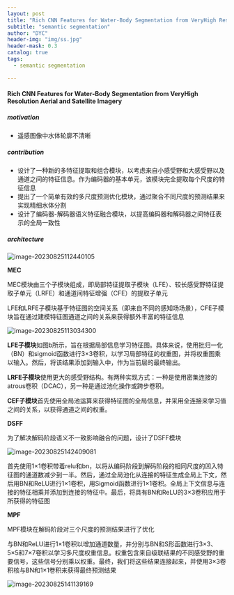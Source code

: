 ```yaml
---
layout: post
title: "Rich CNN Features for Water-Body Segmentation from VeryHigh Resolution Aerial and Satellite Imagery"
subtitle: "semantic segmentation"
author: "DYC"
header-img: "img/ss.jpg"
header-mask: 0.3
catalog: true
tags:
  - semantic segmentation

---
```


#### Rich CNN Features for Water-Body Segmentation from VeryHigh Resolution Aerial and Satellite Imagery

##### motivation

- 遥感图像中水体轮廓不清晰

##### contribution

- 设计了一种新的多特征提取和组合模块，以考虑来自小感受野和大感受野以及通道之间的特征信息。作为编码器的基本单元，该模块完全提取每个尺度的特征信息
- 提出了一个简单有效的多尺度预测优化模块，通过聚合不同尺度的预测结果来实现精细水体分割
- 设计了编码器-解码器语义特征融合模块，以提高编码器和解码器之间特征表示的全局一致性

##### architecture

![image-20230825112440105](https://cdn.jsdelivr.net/gh/ddyycc123/imageloader@main/image-20230825112440105.png)

**MEC**

MEC模块由三个子模块组成，即局部特征提取子模块（LFE）、较长感受野特征提取子单元（LRFE）和通道间特征增强（CFE）的提取子单元

LFE和LRFE子模块基于特征图的空间关系（即来自不同的感知场场景），CFE子模块旨在通过建模特征图通道之间的关系来获得额外丰富的特征信息

![image-20230825113034300](https://cdn.jsdelivr.net/gh/ddyycc123/imageloader@main/image-20230825113034300.png)

**LFE子模块**如图b所示，旨在根据局部信息学习特征图。具体来说，使用批归一化（BN）和sigmoid函数进行3×3卷积，以学习局部特征的权重图，并将权重图乘以输入。然后，将该结果添加到输入中，作为当前层的最终输出。

**LRFE子模块**使用更大的感受野结构。有两种实现方式：一种是使用密集连接的atrous卷积（DCAC），另一种是通过池化操作或跨步卷积。

**CEF子模块**首先使用全局池运算来获得特征图的全局信息，并采用全连接来学习值之间的关系，以获得通道之间的权重。

**DSFF**

为了解决解码阶段语义不一致影响融合的问题，设计了DSFF模块

![image-20230825142409081](https://cdn.jsdelivr.net/gh/ddyycc123/imageloader@main/image-20230825142409081.png)

首先使用1×1卷积带着relu和bn，以将从编码阶段到解码阶段的相同尺度的凹入特征图的通道数减少到一半。然后，通过全局池化从连接的特征生成全局上下文，然后用BN和ReLU进行1×1卷积，用Sigmoid函数进行1×1卷积。全局上下文信息与连接的特征相乘并添加到连接的特征中。最后，将具有BN和ReLU的3×3卷积应用于所获得的特征图

**MPF**

MPF模块在解码阶段对三个尺度的预测结果进行了优化

与BN和ReLU进行1×1卷积以增加通道数量，并分别与BN和S形函数进行3×3、5×5和7×7卷积以学习多尺度权重信息。权重包含来自级联结果的不同感受野的重要信号，这些信号分别乘以权重。最终，我们将这些结果连接起来，并使用3×3卷积核与BN和1×1卷积来获得最终预测结果

![image-20230825141139169](https://cdn.jsdelivr.net/gh/ddyycc123/imageloader@main/image-20230825141139169.png)